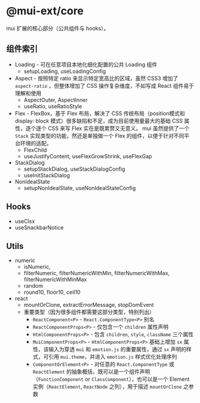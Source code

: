 # @mui-ext/core

mui 扩展的核心部分（公共组件与 hooks）。

## 组件索引

- Loading - 可在任意项目本地化细化配置的公共 Loading 组件
  - setupLoading, useLoadingConfig
- Aspect - 按照特定 ratio 来显示特定宽高比的区域，虽然 CSS3 增加了 `aspect-ratio` ，但整体增加了 CSS 操作复杂维度，不如写成 React 组件易于理解和使用
  - AspectOuter, AspectInner
  - useRatio, useRatioStyle
- Flex - FlexBox，基于 Flex 布局，解决了 CSS 传统布局（position模式和 display: block 模式）很多缺陷和不足，成为目前使用量最大的基础 CSS 属性，逐个逐个 CSS 来写 Flex 实在是既累赘又无意义。 mui 虽然提供了一个 `Stack` 实现类型的功能，然还是单独做一个 Flex 的组件，以便于针对不同平台环境的适配。
  - FlexChild
  - useJustifyContent, useFlexGrowShrink, useFlexGap
- StackDialog
  - setupStackDialog, useStackDialogConfig
  - useInitStackDialog
- NonIdealState
  - setupNonIdealState, useNonIdealStateConfig

## Hooks

- useClsx
- useSnackbarNotice

## Utils 

- numeric
  - isNumeric,
  - filterNumeric, filterNumericWithMin, filterNumericWithMax, filterNumericWithMinMax
  - random
  - round10, floor10, ceil10
- react
  - mountOrClone, extractErrorMessage, stopDomEvent
  - 重要类型（因为很多组件都需要这部分类型，特别列出）
    - `ReactComponent<P>` - `React.ComponentType<P>` 别名
    - `ReactComponentProps<P>` - 仅包含一个 `children` 属性声明
    - `HtmlComponentProps<P>` - 包含 `children`, `style`, `className` 三个属性
    - `MuiComponentProps<P>` - `HtmlComponentProps<P>` 基础上增加 `sx` 属性，该输入为穿透 `mui` 和 `emotion.js` 的重要属性，通过 `sx` 声明的样式，可引用 `mui.theme`，并进入 `emotion.js` 样式优化处理序列
    - `ComponentOrElement<P>` - 对任意的 `React.ComponentType` 或 `ReactElement` 的抽象概括，既可以是一个组件声明（`FunctionComponent` or `ClassComponent`），也可以是一个 Element 实例（`ReactElement`, `ReactNode` 之列），用于描述 `mountOrClone` 之参数

